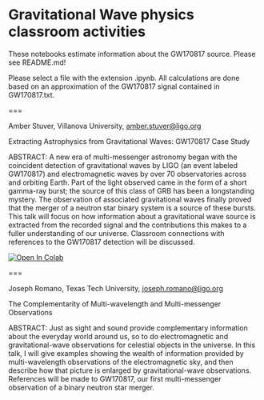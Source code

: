 # Gravitational Wave physics classroom activities

These notebooks estimate information about the GW170817 source.  Please see README.md!

Please select a file with the extension .ipynb.  All calculations are done based on an approximation of the GW170817 signal contained in GW170817.txt.

===

Amber Stuver, Villanova University, amber.stuver@ligo.org

Extracting Astrophysics from Gravitational Waves: GW170817 Case Study

ABSTRACT:
A new era of multi-messenger astronomy began with the coincident detection of gravitational waves by LIGO (an event labeled GW170817) and electromagnetic waves by over 70 observatories across and orbiting Earth. Part of the light observed came in the form of a short gamma-ray burst; the source of this class of GRB has been a longstanding mystery. The observation of associated gravitational waves finally proved that the merger of a neutron star binary system is a source of these bursts. This talk will focus on how information about a gravitational wave source is extracted from the recorded signal and the contributions this makes to a fuller understanding of our universe. Classroom connections with references to the GW170817 detection will be discussed.

[![Open In Colab](https://colab.research.google.com/assets/colab-badge.svg)](https://colab.research.google.com/github/jkanner/aapt/blob/master/AAPT-WM19-Stuver.ipynb)


===

Joseph Romano, Texas Tech University, joseph.romano@ligo.org

The Complementarity of Multi-wavelength and Multi-messenger Observations

ABSTRACT:
Just as sight and sound provide complementary information about the everyday world around us, so to do electromagnetic and gravitational-wave observations for celestial objects in the universe. In this talk, I will give examples showing the wealth of information provided by multi-wavelength observations of the electromagnetic sky, and then describe how that picture is enlarged by gravitational-wave observations. References will be made to GW170817, our first multi-messenger observation of a binary neutron star merger. 
